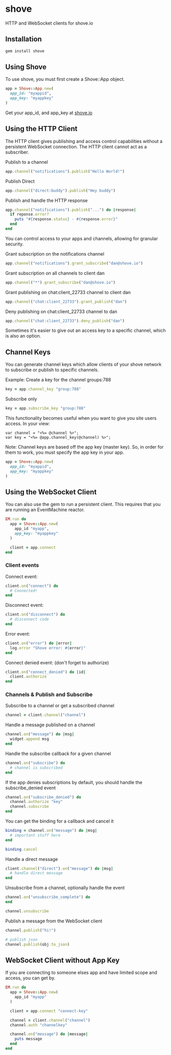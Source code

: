 shove
=====
HTTP and WebSocket clients for shove.io

<a name="installation"></a>
Installation
------------

```bash
gem install shove
```

<a name="configuration"></a>
Using Shove
-----------

To use shove, you must first create a Shove::App object.

```ruby
app = Shove::App.new(
  app_id: "myappid",
  app_key: "myappkey"
)
```

Get your app_id, and app_key at [shove.io][0]

<a name="http_client"></a>
Using the HTTP Client
---------------------
The HTTP client gives publishing and access control capabilities without
a persistent WebSocket connection.  The HTTP client cannot act as a subscriber.

Publish to a channel

```ruby
app.channel("notifications").publish("Hello World!")
```

Publish Direct

```ruby
app.channel("direct:buddy").publish("Hey buddy")
```

Publish and handle the HTTP response

```ruby
app.channel("notifications").publish("...") do |response|
  if reponse.error?
    puts "#{response.status} - #{response.error}"
  end
end
```

You can control access to your apps and channels, allowing for
granular security.

Grant subscription on the notifications channel

```ruby
app.channel("notifications").grant_subscribe("dan@shove.io")
```

Grant subscription on all channels to client dan

```ruby
app.channel("*").grant_subscribe("dan@shove.io")
```

Grant publishing on chat:client_22733 channel to client dan

```ruby
app.channel("chat:client_22733").grant_publish("dan")
```

Deny publishing on chat:client_22733 channel to dan

```ruby
app.channel("chat:client_22733").deny_publish("dan")
```

Sometimes it's easier to give out an access key to a specific
channel, which is also an option.

<a name="channel_keys"></a>
Channel Keys
------------
You can generate channel keys which allow clients of
your shove network to subscribe or publish to specific
channels.

Example: Create a key for the channel groups:788

```ruby
key = app.channel_key "group:788"
```

Subscribe only

```ruby
key = app.subscribe_key "group:788"
```

This functionality becomes useful when you want to give
you site users access.  In your view:

```erb
var channel = "<%= @channel %>";
var key = "<%= @app.channel_key(@channel) %>";
```

Note: Channel keys are based off the app key (master key).  So, in order for
them to work, you must specify the app key in your app.

```ruby
app = Shove::App.new(
  app_id: "myappid",
  app_key: "myappkey"
)
```

<a name="websocket_client"></a>
Using the WebSocket Client
--------------------------
You can also use the gem to run a persistent client.  This
requires that you are running an EventMachine reactor.

```ruby
EM.run do
  app = Shove::App.new(
    app_id "myapp",
    app_key: "myappkey"
  )

  client = app.connect
end
```

### Client events

Connect event:

```ruby
client.on("connect") do
  # Connected!
end
```

Disconnect event:

```ruby
client.on("disconnect") do
  # disconnect code
end
```

Error event:

```ruby
client.on("error") do |error|
  log.error "Shove error: #{error}"
end
```

Connect denied event: (don't forget to authorize)

```ruby
client.on("connect_denied") do |id|
  client.authorize
end
```

### Channels & Publish and Subscribe

Subscribe to a channel or get a subscribed channel

```ruby
channel = client.channel("channel")
```

Handle a message published on a channel

```ruby
channel.on("message") do |msg|
  widget.append msg
end
```

Handle the subscribe callback for a given channel

```ruby
channel.on("subscribe") do
  # channel is subscribed
end
```

If the app denies subscriptions by default, you should
handle the subscribe_denied event

```ruby
channel.on("subscribe_denied") do
  channel.authorize "key"
  channel.subscribe
end
```

You can get the binding for a callback and cancel it

```ruby
binding = channel.on("message") do |msg|
  # important stuff here
end

binding.cancel
```

Handle a direct message

```ruby
client.channel("direct").on("message") do |msg|
  # handle direct message
end
```

Unsubscribe from a channel, optionally handle the event

```ruby
channel.on("unsubscribe_complete") do
end

channel.unsubscribe
```

Publish a message from the WebSocket client

```ruby
channel.publish("hi!")

# publish json
channel.publish(obj.to_json)
```

<a name="websocket_client"></a>
WebSocket Client without App Key
--------------------------------
If you are connecting to someone elses app
and have limited scope and access, you can get by.

```ruby
EM.run do
  app = Shove::App.new(
    app_id "myapp"
  )

  client = app.connect "connect-key"

  channel = client.channel("channel")
  channel.auth "channelkey"

  channel.on("message") do |message|
    puts message
  end
end
```

[0]: https://shove.io
[1]: https://shove.io